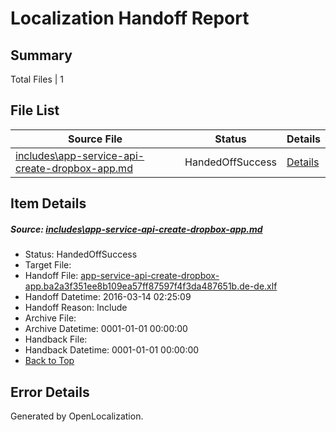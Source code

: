 # <a name='report-top'></a> Localization Handoff Report

## Summary
 Total Files | 1

## File List
 Source File | Status | Details 
 ----------- | ------ | ------- 
 [includes\app-service-api-create-dropbox-app.md](https://github.com/OpenLocalizationTest/azuretest/blob/e383a23574712d429a64ba67851afc061d8e082a/includes/app-service-api-create-dropbox-app.md) | HandedOffSuccess | [Details](#8c32edde8cdcdd5e6f581bc5549b5181f908090716651)

## Item Details
##### <a name='8c32edde8cdcdd5e6f581bc5549b5181f908090716651'></a> Source: [includes\app-service-api-create-dropbox-app.md](https://github.com/OpenLocalizationTest/azuretest/blob/e383a23574712d429a64ba67851afc061d8e082a/includes/app-service-api-create-dropbox-app.md)
* Status: HandedOffSuccess
* Target File: 
* Handoff File: [app-service-api-create-dropbox-app.ba2a3f351ee8b109ea57ff87597f4f3da487651b.de-de.xlf](https://github.com/OpenLocalizationTest/azuretest.handoff/blob/b1de700d961add907fb7454cab7691c7e82fc81e/ol-handoff/OpenLocalizationTest/azuretest.de-de/master/ht/app-service-api-create-dropbox-app.ba2a3f351ee8b109ea57ff87597f4f3da487651b.de-de.xlf)
* Handoff Datetime: 2016-03-14 02:25:09
* Handoff Reason: Include
* Archive File: 
* Archive Datetime: 0001-01-01 00:00:00
* Handback File: 
* Handback Datetime: 0001-01-01 00:00:00
* [Back to Top](#report-top)


## Error Details

Generated by OpenLocalization.
